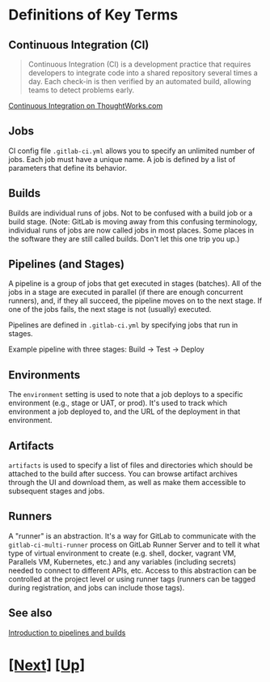 # Definitions of Key Terms

## Continuous Integration (CI)

> Continuous Integration (CI) is a development practice that requires
> developers to integrate code into a shared repository several times
> a day. Each check-in is then verified by an automated build, allowing
> teams to detect problems early.

[Continuous Integration on ThoughtWorks.com](https://www.thoughtworks.com/continuous-integration)

## Jobs

CI config file `.gitlab-ci.yml` allows you to specify an unlimited number of jobs.
Each job must have a unique name.
A job is defined by a list of parameters that define its behavior.

## Builds

Builds are individual runs of jobs. Not to be confused with a build job or a build stage.
(Note: GitLab is moving away from this confusing terminology, individual runs of jobs are now called jobs in most places. Some places in the software they are still called builds. Don't let this one trip you up.)

## Pipelines (and Stages)

A pipeline is a group of jobs that get executed in stages (batches).
All of the jobs in a stage are executed in parallel (if there are enough concurrent runners), and, if they all succeed, the pipeline moves on to the next stage.
If one of the jobs fails, the next stage is not (usually) executed.

Pipelines are defined in `.gitlab-ci.yml` by specifying jobs that run in stages.

Example pipeline with three stages:  Build -> Test -> Deploy

## Environments

The `environment` setting is used to note that a job deploys to a specific environment (e.g., stage or UAT, or prod).
It's used to track which environment a job deployed to, and the URL of the deployment in that environment.

## Artifacts

`artifacts` is used to specify a list of files and directories which should be attached to the build after success. You can browse artifact archives through the UI and download them, as well as make them accessible to subsequent stages and jobs.

## Runners

A "runner" is an abstraction.
It's a way for GitLab to communicate with the `gitlab-ci-multi-runner` process on GitLab Runner Server and to tell it what type of virtual environment to create (e.g. shell, docker, vagrant VM, Parallels VM, Kubernetes, etc.) and any variables (including secrets) needed to connect to different APIs, etc.
Access to this abstraction can be controlled at the project level or using runner tags (runners can be tagged during registration, and jobs can include those tags).

## See also

[Introduction to pipelines and builds](https://docs.gitlab.com/ce/ci/pipelines.html)

# [[Next]](01-single-test-job.md) [[Up]](README.md)
